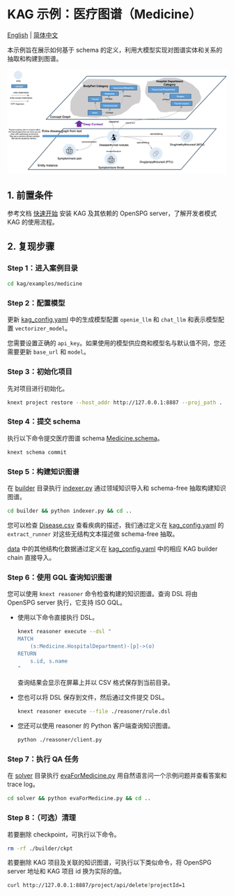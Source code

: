 # KAG 示例：医疗图谱（Medicine）

[English](./README.md) |
[简体中文](./README_cn.md)

本示例旨在展示如何基于 schema 的定义，利用大模型实现对图谱实体和关系的抽取和构建到图谱。

![KAG Medicine Diagram](./images/kag-medicine-diag.png)

## 1. 前置条件

参考文档 [快速开始](https://openspg.yuque.com/ndx6g9/0.6/quzq24g4esal7q17) 安装 KAG 及其依赖的 OpenSPG server，了解开发者模式 KAG 的使用流程。

## 2. 复现步骤

### Step 1：进入案例目录

```bash
cd kag/examples/medicine
```

### Step 2：配置模型

更新 [kag_config.yaml](./kag_config.yaml) 中的生成模型配置 ``openie_llm`` 和 ``chat_llm`` 和表示模型配置 ``vectorizer_model``。

您需要设置正确的 ``api_key``。如果使用的模型供应商和模型名与默认值不同，您还需要更新 ``base_url`` 和 ``model``。

### Step 3：初始化项目

先对项目进行初始化。

```bash
knext project restore --host_addr http://127.0.0.1:8887 --proj_path .
```

### Step 4：提交 schema

执行以下命令提交医疗图谱 schema [Medicine.schema](./schema/Medicine.schema)。

```bash
knext schema commit
```

### Step 5：构建知识图谱

在 [builder](./builder) 目录执行 [indexer.py](./builder/indexer.py) 通过领域知识导入和 schema-free 抽取构建知识图谱。

```bash
cd builder && python indexer.py && cd ..
```

您可以检查 [Disease.csv](./builder/data/Disease.csv) 查看疾病的描述，我们通过定义在 [kag_config.yaml](./kag_config.yaml) 的 ``extract_runner`` 对这些无结构文本描述做 schema-free 抽取。

[data](./builder/data) 中的其他结构化数据通过定义在 [kag_config.yaml](./kag_config.yaml) 中的相应 KAG builder chain 直接导入。

### Step 6：使用 GQL 查询知识图谱

您可以使用 ``knext reasoner`` 命令检查构建的知识图谱。查询 DSL 将由 OpenSPG server 执行，它支持 ISO GQL。

* 使用以下命令直接执行 DSL。

  ```bash
  knext reasoner execute --dsl "
  MATCH
      (s:Medicine.HospitalDepartment)-[p]->(o)
  RETURN
      s.id, s.name
  "
  ```

  查询结果会显示在屏幕上并以 CSV 格式保存到当前目录。

* 您也可以将 DSL 保存到文件，然后通过文件提交 DSL。

  ```bash
  knext reasoner execute --file ./reasoner/rule.dsl
  ```

* 您还可以使用 reasoner 的 Python 客户端查询知识图谱。

  ```bash
  python ./reasoner/client.py
  ```

### Step 7：执行 QA 任务

在 [solver](./solver) 目录执行 [evaForMedicine.py](./solver/evaForMedicine.py) 用自然语言问一个示例问题并查看答案和 trace log。

```bash
cd solver && python evaForMedicine.py && cd ..
```

### Step 8：（可选）清理

若要删除 checkpoint，可执行以下命令。

```bash
rm -rf ./builder/ckpt
```

若要删除 KAG 项目及关联的知识图谱，可执行以下类似命令，将 OpenSPG server 地址和 KAG 项目 id 换为实际的值。

```bash
curl http://127.0.0.1:8887/project/api/delete?projectId=1
```

